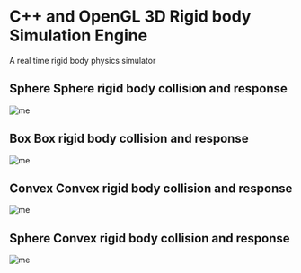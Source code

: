 # C++ and OpenGL 3D Rigid body Simulation Engine

A real time rigid body physics simulator

## Sphere Sphere rigid body collision and response
![me](https://github.com/AlbertBoll/OpenGL-3D-Rigid-Body-Simulation-Engine/blob/main/gif/rigid%20sphere%20collision.gif)

## Box Box rigid body collision and response
![me](https://github.com/AlbertBoll/OpenGL-3D-Rigid-Body-Simulation-Engine/blob/main/gif/rigid%20box%20collision.gif)

## Convex Convex rigid body collision and response
![me](https://github.com/AlbertBoll/OpenGL-3D-Rigid-Body-Simulation-Engine/blob/main/gif/rigid%20convex%20collision.gif)

## Sphere Convex rigid body collision and response
![me](https://github.com/AlbertBoll/OpenGL-3D-Rigid-Body-Simulation-Engine/blob/main/gif/convex%20sphere%20collision.gif)


